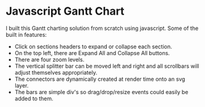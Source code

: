 # Javascript Gantt Chart

I built this Gantt charting solution from scratch using javascript.
Some of the built in features:
* Click on sections headers to expand or collapse each section.
* On the top left, there are Expand All and Collapse All buttons.
* There are four zoom levels.
* The vertical splitter bar can be moved left and right and all scrollbars will adjust themselves appropriately.
* The connectors are dynamically created at render time onto an svg layer.
* The bars are simple div's so drag/drop/resize events could easily be added to them.